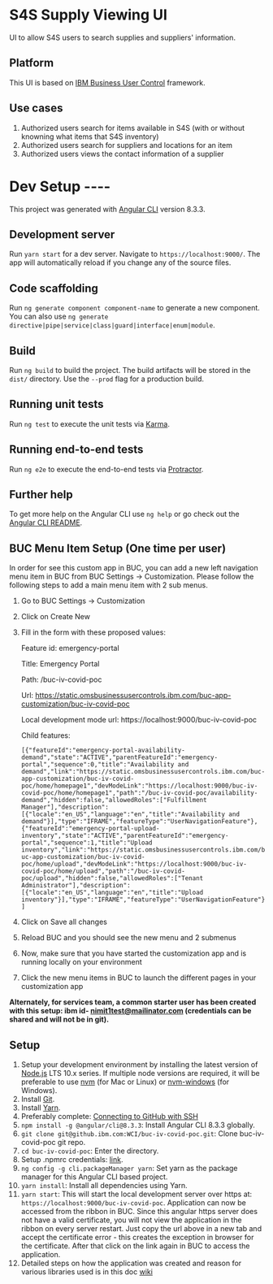 # S4S Supply Viewing UI

UI to allow S4S users to search supplies and suppliers' information.

## Platform

This UI is based on [IBM Business User Control](https://mediacenter.ibm.com/media/IBM+Order+Management+-+OMS+Business+User+Controls+overview/0_9ddzh4ku) framework.

## Use cases

1. Authorized users search for items available in S4S (with or without knowning what items that S4S inventory)
2. Authorized users search for suppliers and locations for an item
3. Authorized users views the contact information of a supplier

# Dev Setup ----

This project was generated with [Angular CLI](https://github.com/angular/angular-cli) version 8.3.3.

## Development server

Run `yarn start` for a dev server. Navigate to `https://localhost:9000/`. The app will automatically reload if you change any of the source files.

## Code scaffolding

Run `ng generate component component-name` to generate a new component. You can also use `ng generate directive|pipe|service|class|guard|interface|enum|module`.

## Build

Run `ng build` to build the project. The build artifacts will be stored in the `dist/` directory. Use the `--prod` flag for a production build.

## Running unit tests

Run `ng test` to execute the unit tests via [Karma](https://karma-runner.github.io).

## Running end-to-end tests

Run `ng e2e` to execute the end-to-end tests via [Protractor](http://www.protractortest.org/).

## Further help

To get more help on the Angular CLI use `ng help` or go check out the [Angular CLI README](https://github.com/angular/angular-cli/blob/master/README.md).

## BUC Menu Item Setup (One time per user)

In order for see this custom app in BUC, you can add a new left navigation menu item in BUC from BUC Settings -> Customization. Please follow the following steps to add a main menu item with 2 sub menus.


1. Go to BUC Settings -> Customization
2. Click on Create New
3. Fill in the form with these proposed values:

    Feature id: emergency-portal
    
    Title: Emergency Portal
    
    Path: /buc-iv-covid-poc
    
    Url: https://static.omsbusinessusercontrols.ibm.com/buc-app-customization/buc-iv-covid-poc
    
    Local development mode url: https://localhost:9000/buc-iv-covid-poc
    
    Child features: 
    
    `[{"featureId":"emergency-portal-availability-demand","state":"ACTIVE","parentFeatureId":"emergency-portal","sequence":0,"title":"Availability and demand","link":"https://static.omsbusinessusercontrols.ibm.com/buc-app-customization/buc-iv-covid-poc/home/homepage1","devModeLink":"https://localhost:9000/buc-iv-covid-poc/home/homepage1","path":"/buc-iv-covid-poc/availability-demand","hidden":false,"allowedRoles":["Fulfillment Manager"],"description":[{"locale":"en_US","language":"en","title":"Availability and demand"}],"type":"IFRAME","featureType":"UserNavigationFeature"},{"featureId":"emergency-portal-upload-inventory","state":"ACTIVE","parentFeatureId":"emergency-portal","sequence":1,"title":"Upload inventory","link":"https://static.omsbusinessusercontrols.ibm.com/buc-app-customization/buc-iv-covid-poc/home/upload","devModeLink":"https://localhost:9000/buc-iv-covid-poc/home/upload","path":"/buc-iv-covid-poc/upload","hidden":false,"allowedRoles":["Tenant Administrator"],"description":[{"locale":"en_US","language":"en","title":"Upload inventory"}],"type":"IFRAME","featureType":"UserNavigationFeature"}]`
4. Click on Save all changes
5. Reload BUC and you should see the new menu and 2 submenus
6. Now, make sure that you have started the customization app and is running locally on your environment
7. Click the new menu items in BUC to launch the different pages in your customization app

**Alternately, for services team, a common starter user has been created with this setup: ibm id- nimit1test@mailinator.com (credentials can be shared and will not be in git).**

## Setup

1. Setup your development environment by installing the latest version of [Node.js](https://nodejs.org/en/download/releases/) LTS 10.x series. If multiple node versions are required, it will be preferable to use [nvm](https://github.com/nvm-sh/nvm) (for Mac or Linux) or [nvm-windows](https://github.com/coreybutler/nvm-windows) (for Windows).
2. Install [Git](https://git-scm.com/).
3. Install [Yarn](https://yarnpkg.com/en/docs/install).
4. Preferably complete: [Connecting to GitHub with SSH](https://help.github.com/en/articles/connecting-to-github-with-ssh)
5. `npm install -g @angular/cli@8.3.3`: Install Angular CLI 8.3.3 globally.
6. `git clone git@github.ibm.com:WCI/buc-iv-covid-poc.git`: Clone buc-iv-covid-poc git repo.
7. `cd buc-iv-covid-poc`: Enter the directory.
8. Setup .npmrc credentials: [link](https://github.ibm.com/WCI/buc-lib-angular/wiki/Adding-or-modifying-.npmrc-file).
9. `ng config -g cli.packageManager yarn`: Set yarn as the package manager for this Angular CLI based project.
10. `yarn install`: Install all dependencies using Yarn.
11. `yarn start`: This will start the local development server over https at: `https://localhost:9000/buc-iv-covid-poc`. Application can now be accessed from the ribbon in BUC. Since this angular https server does not have a valid certificate, you will not view the application in the ribbon on every server restart. Just copy the url above in a new tab and accept the certificate error - this creates the exception in browser for the certificate. After that click on the link again in BUC to access the application.
12. Detailed steps on how the application was created and reason for various libraries used is in this doc [wiki](https://github.ibm.com/WCI/buc-lib-angular/wiki/Utilizing-buc-library-in-any-angular-application)
